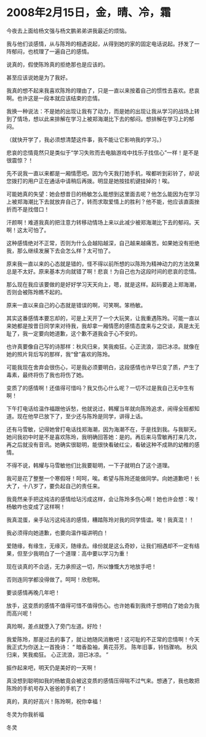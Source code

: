 # 2008年2月15日，金，晴、冷，霜

今夜去上面给杨文强与杨文鹏弟弟讲我最近的烦恼。

我与他们谈感情，从与陈玲的相遇说起，从得到她的家的固定电话说起。抒发了一阵郁闷，也梳理了一遍自己的感情。

说真的，假使陈玲真的拒绝那也是应该的。

甚至应该说她是为了我好。

我真的想不起来我喜欢陈玲的理由了，只是一直以来按着自己的惯性去喜欢。悲哀啊。也许这是一段本就应该结束的恋情。

我换一种说法：不是她的出现让我有了动力，而是她的出现让我从学习的战场上转到了情场，想以此来排解在学习上被郑海潮比下去的郁闷。想排解在学习上的郁闷。

（就快开学了，我必须想清楚这件事，我不能让它影响我的学习。）

悲哀的恋情竟然只是类似于“学习失败而去电脑游戏中找乐子找信心”一样！是不是很震惊？！

先不说我一直以来都是一厢情愿吧。因为今天我打她手机，唉都听到彩铃了，却说您拨打的用户正在通话中请稍后再拨。明显是她按挂机键挂掉的！唉。

可能她真的失望：她会想昔日的杨敏怎么能想到这里面去呢？他怎么能因为在学习上被郑海潮比下去就放弃自己了，转而求取爱情上的胜利？他不能，他应该直面挫折而不是找借口！

汗颜啊！难道我真的把注意力转移动情场上来以此减少被郑海潮比下去的郁闷。天啊！这太可怕了。

这种感情绝对不正常，否则为什么会越陷越深，自己越来越痛苦。如果她没有拒绝我，那么继续发展下去会怎么样？太可怕了。

原来我一直以来的心态就是错的，怪不得以前所想的以陈玲为精神动力的方法效果总是不太好。原来基本方向就错了啊！悲哀！为自己也为这段时间的悲哀的恋情。

那么现在我应该要做的是好好学习天天向上，嗯，就是这样。起码要追上郑海潮，否则会被陈玲瞧不起的。

原来一直以来自己的心态就是错误的啊，可笑啊。笨杨敏。

其实这番感情本要忘却的，可是上天开了一个大玩笑，让我重遇陈玲。可能一直以来她都是按昔日同学来对待我，我却拿一厢情愿的感情态度来与之交谈，真是太无耻了，我一定要向她道歉，这个歉不道我会于心不安的。

也许真要像自己写的诗那样：秋风归来，笑我痴狂。心正流浪，泪已冰凉。就像在她的照片背后写的那样，我“曾”喜欢的陈玲。

可能我现在舍弃会很伤心，可是我必须要明白，这段感情也许早已变了质，产生了毒素，最终将伤了我也将伤了她。

变质了的感情啊！还值得可惜吗？我又伤心什么呢？一切不过是我自己无中生有啊！

下午打电话给温作福跟他诉愁，他就说过，韩耀当年就向陈玲追求，闹得全班都知道。现在他早已放下了，至少还与陈玲是同学，讲得上话。

还有马雪敏，记得她曾打电话找郑海潮，因为海潮不在，于是找到我。与我聊天。她问我初中时是不是喜欢陈玲，我明确回答她：是的。再后来马雪敏再打来几次，再之后就没有音讯。她确实很聪明，能很快看破红尘，看破这种不成熟的幼稚的感情。

不得不说，韩耀与马雪敏他们比我要聪明，一下子就明白了这个道理。

我可是花了整整一个寒假呀！呵呵，唉。希望与陈玲还能做同学。向她道歉吧！长大了，十八岁了，要负起自己的责任来。

我竟然亲手把这纯洁的感情给玷污成这样，会让陈玲多伤心啊！她也许会想：唉！杨敏咋也变成了这样啊！

我真混蛋，亲手玷污这纯洁的感情，糟踏陈玲对我的同学情谊。唉！我真混！！

我必须得向她道歉，也要向温作福讲明白！

爱随缘，有缘生，无缘灭，随缘去。缘份就是这么奇妙，让我们相遇却不一定有结果，但至少我明白了一个道理：高中要以学习为重！

现在谈真的不合适，无力承担这一切，所以慷慨大方地放手吧！

否则连同学都没得做了。呵呵！欣慰啊。

要谈感情再晚几年吧！

放手，这变质的感情不值得可惜不值得伤心。也许她看到我终于想明白了她会为我而高兴呢！

真险啊，差点就堕入了旁门左道。好险！

我爱陈玲，那是过去的事了，就让她随风消散吧！这可耻的不正常的恋情啊！今天我正式为你送上一首挽诗：
“
    暗香盈袖，黄花芬芳。
    陈年旧事，铃铛骤响。
    秋风归来，笑我痴狂。
    心正流浪，泪已冰凉。
”

振作起来吧，明天仍是美好的一天啊！

真没想到聪明如我的杨敏竟会被这变质的感情压得喘不过气来。想通了，我也敢把陈玲的手机号存入爸爸的手机了！

真的，真的好高兴！陈玲啊，祝你幸福！

冬灵为你我祈福

冬灵
